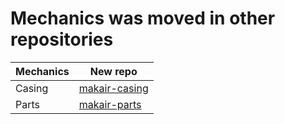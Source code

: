 # Mechanics was moved in other repositories

| Mechanics | New repo |
| --- | --- |
| Casing | [makair-casing](https://github.com/makers-for-life/makair-casing) |
| Parts | [makair-parts](https://github.com/makers-for-life/makair-parts) |
